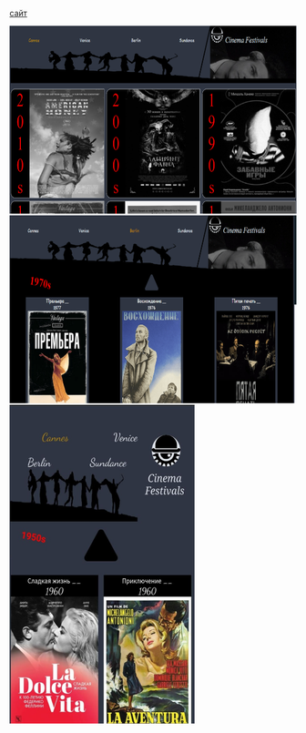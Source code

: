 

[сайт](https://duremarduremar.github.io/cinemafest/) <br/>

<img src="dec1.png.png" width=660 height=330>
<img src="dec2.png" width=660 height=330>

<img src="adap2.jpeg.jpg" width=325 height=560>



